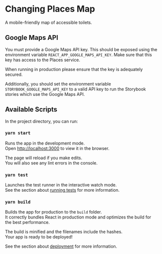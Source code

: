 # Changing Places Map

A mobile-friendly map of accessible toilets.

## Google Maps API

You must provide a Google Maps API key. This should be exposed using the environment variable `REACT_APP_GOOGLE_MAPS_API_KEY`. Make sure that this key has access to the Places service.

When running in production please ensure that the key is adequately secured.

Additionally, you should set the environment variable `STORYBOOK_GOOGLE_MAPS_API_KEY` to a valid API key to run the Storybook stories which use the Google Maps API.

## Available Scripts

In the project directory, you can run:

### `yarn start`

Runs the app in the development mode.<br />
Open [http://localhost:3000](http://localhost:3000) to view it in the browser.

The page will reload if you make edits.<br />
You will also see any lint errors in the console.

### `yarn test`

Launches the test runner in the interactive watch mode.<br />
See the section about [running tests](https://facebook.github.io/create-react-app/docs/running-tests) for more information.

### `yarn build`

Builds the app for production to the `build` folder.<br />
It correctly bundles React in production mode and optimizes the build for the best performance.

The build is minified and the filenames include the hashes.<br />
Your app is ready to be deployed!

See the section about [deployment](https://facebook.github.io/create-react-app/docs/deployment) for more information.
